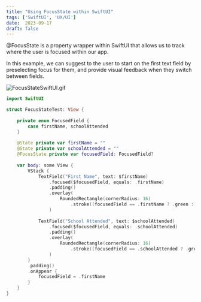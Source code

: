 ```yaml
---
title: "Using FocusState within SwiftUI"
tags: ['SwiftUI', 'UX/UI']
date:  2023-09-17
draft: false
---
```

@FocusState is a property wrapper within SwiftUI that allows us to track where the user is focused within our app.

In this example, we can suggest to the user to start on the first text field by preselecting focus for them, and provide visual feedback when they switch between fields.

![FocusStateSwiftUI.gif](/FocusStateSwiftUI.gif)

```swift
import SwiftUI

struct FocusStateTest: View {
    
    private enum FocusedField {
        case firstName, schoolAttended
    }
    
    @State private var firstName = ""
    @State private var schoolAttended = ""
    @FocusState private var focusedField: FocusedField?
    
    var body: some View {
        VStack {
            TextField("First Name", text: $firstName)
                .focused($focusedField, equals: .firstName)
                .padding()
                .overlay(
                    RoundedRectangle(cornerRadius: 16)
                        .stroke((focusedField == .firstName ? .green : .clear), lineWidth: 2)
                )
            
            TextField("School Attended", text: $schoolAttended)
                .focused($focusedField, equals: .schoolAttended)
                .padding()
                .overlay(
                    RoundedRectangle(cornerRadius: 16)
                        .stroke((focusedField == .schoolAttended ? .green : .clear), lineWidth: 2)
                )
        }
        .padding()
        .onAppear {
            focusedField = .firstName
        }
    }
}
```
